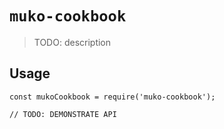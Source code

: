 # `muko-cookbook`

> TODO: description

## Usage

```
const mukoCookbook = require('muko-cookbook');

// TODO: DEMONSTRATE API
```
